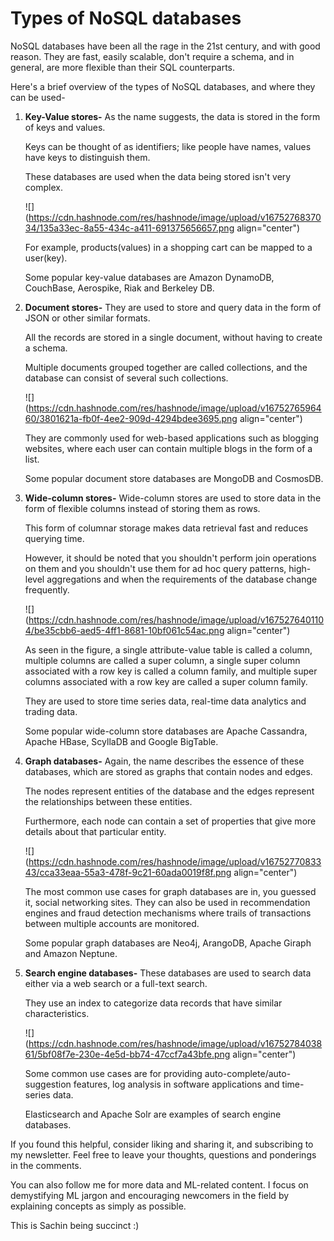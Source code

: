 # Types of NoSQL databases

NoSQL databases have been all the rage in the 21st century, and with good reason. They are fast, easily scalable, don't require a schema, and in general, are more flexible than their SQL counterparts.

Here's a brief overview of the types of NoSQL databases, and where they can be used-

1. **Key-Value stores-** As the name suggests, the data is stored in the form of keys and values.
    
    Keys can be thought of as identifiers; like people have names, values have keys to distinguish them.
    
    These databases are used when the data being stored isn't very complex.
    
    ![](https://cdn.hashnode.com/res/hashnode/image/upload/v1675276837034/135a33ec-8a55-434c-a411-691375656657.png align="center")
    
    For example, products(values) in a shopping cart can be mapped to a user(key).
    
    Some popular key-value databases are Amazon DynamoDB, CouchBase, Aerospike, Riak and Berkeley DB.
    
2. **Document stores-** They are used to store and query data in the form of JSON or other similar formats.
    
    All the records are stored in a single document, without having to create a schema.
    
    Multiple documents grouped together are called collections, and the database can consist of several such collections.
    
    ![](https://cdn.hashnode.com/res/hashnode/image/upload/v1675276596460/3801621a-fb0f-4ee2-909d-4294bdee3695.png align="center")
    
    They are commonly used for web-based applications such as blogging websites, where each user can contain multiple blogs in the form of a list.
    
    Some popular document store databases are MongoDB and CosmosDB.
    
3. **Wide-column stores-** Wide-column stores are used to store data in the form of flexible columns instead of storing them as rows.
    
    This form of columnar storage makes data retrieval fast and reduces querying time.
    
    However, it should be noted that you shouldn't perform join operations on them and you shouldn't use them for ad hoc query patterns, high-level aggregations and when the requirements of the database change frequently.
    
    ![](https://cdn.hashnode.com/res/hashnode/image/upload/v1675276401104/be35cbb6-aed5-4ff1-8681-10bf061c54ac.png align="center")
    
    As seen in the figure, a single attribute-value table is called a column, multiple columns are called a super column, a single super column associated with a row key is called a column family, and multiple super columns associated with a row key are called a super column family.
    
    They are used to store time series data, real-time data analytics and trading data.
    
    Some popular wide-column store databases are Apache Cassandra, Apache HBase, ScyllaDB and Google BigTable.
    
4. **Graph databases-** Again, the name describes the essence of these databases, which are stored as graphs that contain nodes and edges.
    
    The nodes represent entities of the database and the edges represent the relationships between these entities.
    
    Furthermore, each node can contain a set of properties that give more details about that particular entity.
    
    ![](https://cdn.hashnode.com/res/hashnode/image/upload/v1675277083343/cca33eaa-55a3-478f-9c21-60ada0019f8f.png align="center")
    
    The most common use cases for graph databases are in, you guessed it, social networking sites. They can also be used in recommendation engines and fraud detection mechanisms where trails of transactions between multiple accounts are monitored.
    
    Some popular graph databases are Neo4j, ArangoDB, Apache Giraph and Amazon Neptune.
    
5. **Search engine databases-** These databases are used to search data either via a web search or a full-text search.
    
    They use an index to categorize data records that have similar characteristics.
    
    ![](https://cdn.hashnode.com/res/hashnode/image/upload/v1675278403861/5bf08f7e-230e-4e5d-bb74-47ccf7a43bfe.png align="center")
    
    Some common use cases are for providing auto-complete/auto-suggestion features, log analysis in software applications and time-series data.
    
    Elasticsearch and Apache Solr are examples of search engine databases.
    

If you found this helpful, consider liking and sharing it, and subscribing to my newsletter. Feel free to leave your thoughts, questions and ponderings in the comments.

You can also follow me for more data and ML-related content. I focus on demystifying ML jargon and encouraging newcomers in the field by explaining concepts as simply as possible.

This is Sachin being succinct :)
